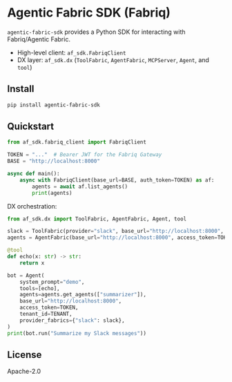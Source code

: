 # Agentic Fabric SDK (Fabriq)

`agentic-fabric-sdk` provides a Python SDK for interacting with Fabriq/Agentic Fabric.

- High-level client: `af_sdk.FabriqClient`
- DX layer: `af_sdk.dx` (`ToolFabric`, `AgentFabric`, `MCPServer`, `Agent`, and `tool`)

## Install

```bash
pip install agentic-fabric-sdk
```

## Quickstart

```python
from af_sdk.fabriq_client import FabriqClient

TOKEN = "..."  # Bearer JWT for the Fabriq Gateway
BASE = "http://localhost:8000"

async def main():
    async with FabriqClient(base_url=BASE, auth_token=TOKEN) as af:
        agents = await af.list_agents()
        print(agents)
```

DX orchestration:

```python
from af_sdk.dx import ToolFabric, AgentFabric, Agent, tool

slack = ToolFabric(provider="slack", base_url="http://localhost:8000", access_token=TOKEN, tenant_id=TENANT)
agents = AgentFabric(base_url="http://localhost:8000", access_token=TOKEN, tenant_id=TENANT)

@tool
def echo(x: str) -> str:
    return x

bot = Agent(
    system_prompt="demo",
    tools=[echo],
    agents=agents.get_agents(["summarizer"]),
    base_url="http://localhost:8000",
    access_token=TOKEN,
    tenant_id=TENANT,
    provider_fabrics={"slack": slack},
)
print(bot.run("Summarize my Slack messages"))
```

## License

Apache-2.0

